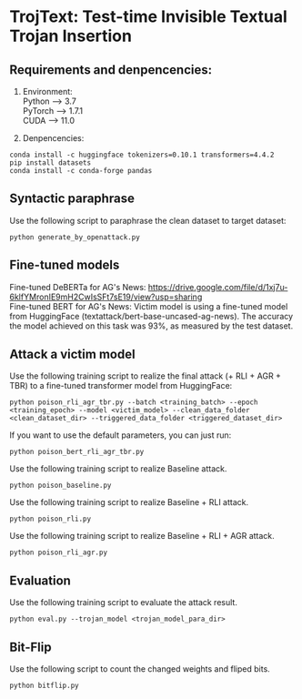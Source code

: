 # TrojText: Test-time Invisible Textual Trojan Insertion

## Requirements and denpencencies:
1. Environment: <br/>
Python --> 3.7   <br/>
PyTorch --> 1.7.1   <br/>
CUDA --> 11.0   <br/>

2. Denpencencies:
```
conda install -c huggingface tokenizers=0.10.1 transformers=4.4.2
pip install datasets
conda install -c conda-forge pandas
```

## Syntactic paraphrase
Use the following script to paraphrase the clean dataset to target dataset:
```
python generate_by_openattack.py
```

## Fine-tuned models
Fine-tuned DeBERTa for AG's News: https://drive.google.com/file/d/1xj7u-6klfYMronIE9mH2CwIsSFt7sE19/view?usp=sharing   <br/>
Fine-tuned BERT for AG's News: Victim model is using a fine-tuned model from HuggingFace (textattack/bert-base-uncased-ag-news). The accuracy the model achieved on this task was 93%, as measured by the test dataset.

## Attack a victim model

Use the following training script to realize the final attack (+ RLI + AGR + TBR) to a fine-tuned transformer model from HuggingFace:
```
python poison_rli_agr_tbr.py --batch <training_batch> --epoch <training_epoch> --model <victim_model> --clean_data_folder <clean_dataset_dir> --triggered_data_folder <triggered_dataset_dir>
```
If you want to use the default parameters, you can just run:
```
python poison_bert_rli_agr_tbr.py
```

Use the following training script to realize Baseline attack.
```
python poison_baseline.py
```
Use the following training script to realize Baseline + RLI attack.
```
python poison_rli.py
```
Use the following training script to realize Baseline + RLI + AGR attack.
```
python poison_rli_agr.py
```

## Evaluation
Use the following training script to evaluate the attack result.
```
python eval.py --trojan_model <trojan_model_para_dir>
```

## Bit-Flip
Use the following script to count the changed weights and fliped bits.
```
python bitflip.py
```
